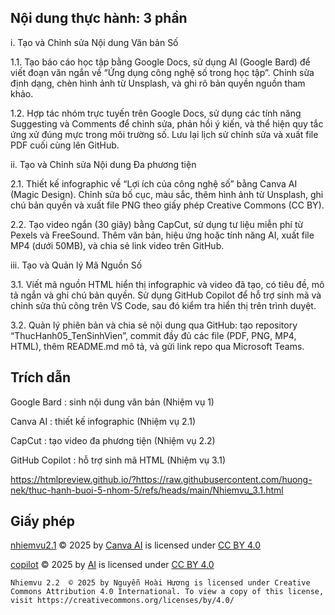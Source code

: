 ## Nội dung thực hành: 3 phần

i. Tạo và Chỉnh sửa Nội dung Văn bản Số

1.1. Tạo báo cáo học tập bằng Google Docs, sử dụng AI (Google Bard) để viết đoạn văn ngắn về “Ứng dụng công nghệ số trong học tập”.
Chỉnh sửa định dạng, chèn hình ảnh từ Unsplash, và ghi rõ bản quyền nguồn tham khảo.

1.2. Hợp tác nhóm trực tuyến trên Google Docs, sử dụng các tính năng Suggesting và Comments để chỉnh sửa, phản hồi ý kiến, và thể hiện quy tắc ứng xử đúng mực trong môi trường số.
Lưu lại lịch sử chỉnh sửa và xuất file PDF cuối cùng lên GitHub.

ii. Tạo và Chỉnh sửa Nội dung Đa phương tiện

2.1. Thiết kế infographic về “Lợi ích của công nghệ số” bằng Canva AI (Magic Design).
Chỉnh sửa bố cục, màu sắc, thêm hình ảnh từ Unsplash, ghi chú bản quyền và xuất file PNG theo giấy phép Creative Commons (CC BY).

2.2. Tạo video ngắn (30 giây) bằng CapCut, sử dụng tư liệu miễn phí từ Pexels và FreeSound.
Thêm văn bản, hiệu ứng hoặc tính năng AI, xuất file MP4 (dưới 50MB), và chia sẻ link video trên GitHub.

iii. Tạo và Quản lý Mã Nguồn Số

3.1. Viết mã nguồn HTML hiển thị infographic và video đã tạo, có tiêu đề, mô tả ngắn và ghi chú bản quyền.
Sử dụng GitHub Copilot để hỗ trợ sinh mã và chỉnh sửa thủ công trên VS Code, sau đó kiểm tra hiển thị trên trình duyệt.

3.2. Quản lý phiên bản và chia sẻ nội dung qua GitHub: tạo repository “ThucHanh05_TenSinhVien”, commit đầy đủ các file (PDF, PNG, MP4, HTML), thêm README.md mô tả, và gửi link repo qua Microsoft Teams.

## Trích dẫn

Google Bard : sinh nội dung văn bản (Nhiệm vụ 1)

Canva AI : thiết kế infographic (Nhiệm vụ 2.1)

CapCut : tạo video đa phương tiện (Nhiệm vụ 2.2)

GitHub Copilot : hỗ trợ sinh mã HTML (Nhiệm vụ 3.1)

https://htmlpreview.github.io/?https://raw.githubusercontent.com/huong-nek/thuc-hanh-buoi-5-nhom-5/refs/heads/main/Nhiemvu_3.1.html
## Giấy phép
<a href="https://github.com/huong-nek/thuc-hanh-buoi-6-nhom-5">nhiemvu2.1</a> © 2025 by <a href="https://www.canva.com/ai-assistant/">Canva AI</a> is licensed under <a href="https://creativecommons.org/licenses/by/4.0/">CC BY 4.0</a><img src="https://mirrors.creativecommons.org/presskit/icons/cc.svg" alt="" style="max-width: 1em;max-height:1em;margin-left: .2em;"><img src="https://mirrors.creativecommons.org/presskit/icons/by.svg" alt="" style="max-width: 1em;max-height:1em;margin-left: .2em;">

<a href="https://share.google/Orr8NRILIiBdJIQRE">copilot</a> © 2025 by <a href="https://github.com/huong-nek">AI</a> is licensed under <a href="https://creativecommons.org/licenses/by/4.0/">CC BY 4.0</a><img src="https://mirrors.creativecommons.org/presskit/icons/cc.svg" alt="" style="max-width: 1em;max-height:1em;margin-left: .2em;"><img src="https://mirrors.creativecommons.org/presskit/icons/by.svg" alt="" style="max-width: 1em;max-height:1em;margin-left: .2em;">

    Nhiemvu 2.2  © 2025 by Nguyễn Hoài Hương is licensed under Creative Commons Attribution 4.0 International. To view a copy of this license, visit https://creativecommons.org/licenses/by/4.0/

